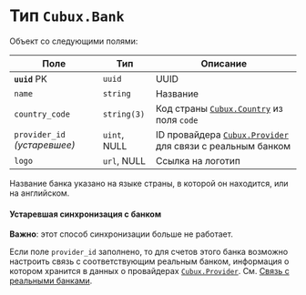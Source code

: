 Тип `Cubux.Bank`
================

Объект со следующими полями:

Поле           | Тип          | Описание
-------------- | ------------ | --------
**`uuid`** PK  | `uuid`       | UUID
`name`         | `string`     | Название
`country_code` | `string(3)`  | Код страны [`Cubux.Country`][Cubux.Country] из поля `code`
`provider_id` _(устаревшее)_ | `uint`, NULL | ID провайдера [`Cubux.Provider`][Cubux.Provider] для связи с реальным банком
`logo`         | `url`, NULL  | Ссылка на логотип

Название банка указано на языке страны, в которой он находится, или
на английском.

#### Устаревшая синхронизация с банком

**Важно**: этот способ синхронизации больше не работает.

Если поле `provider_id` заполнено, то для счетов этого банка возможно настроить
связь с соответствующим реальным банком, информация о котором хранится в данных
о провайдерах [`Cubux.Provider`][Cubux.Provider].
См. [Связь с реальными банками][bank-integration].


[Cubux.Country]: country.md
[Cubux.Provider]: provider.md
[bank-integration]: ../../bank-integration/README.md
